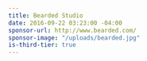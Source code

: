```yaml
---
title: Bearded Studio
date: 2016-09-22 03:23:00 -04:00
sponsor-url: http://www.bearded.com/
sponsor-image: "/uploads/bearded.jpg"
is-third-tier: true
---
```


